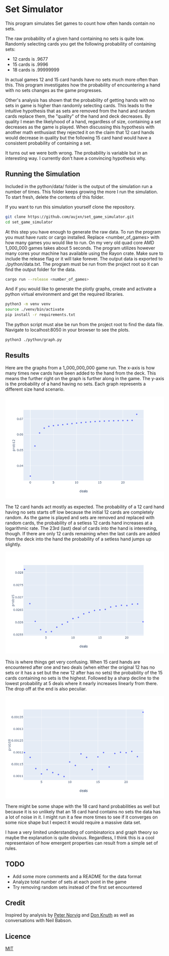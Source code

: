 # Set Simulator

This program simulates Set games to count how often hands contain no sets.

The raw probability of a given hand containing no sets is quite low.
Randomly selecting cards you get the following probability of containing sets:
<ul>
<li>12 cards is .9677</li>
<li>15 cards is .9996</li>
<li>18 cards is .99999999</li>
</ul>

In actual games 12 and 15 card hands have no sets much more often than this.
This program investigates how the probability of encountering a hand with no sets changes as the game progresses.

Other's analysis has shown that the probability of getting hands with no sets in game is higher than randomly selecting cards.
This leads to the intuitive hypothesis that as sets are removed from the hand and random cards replace them, the
"quality" of the hand and deck decreases. By quality I mean the likelyhood of a hand, regardless of size, containing a set
decreases as the game is played. When discussing this hypothesis with another math enthusiast they rejected it on the claim
that 12 card hands would decrease in quality but the following 15 card hand would have a consistent probability of containing a set.

It turns out we were both wrong. The probability is variable but in an interesting way. I currently don't have a convincing hypothesis why.

## Running the Simulation

Included in the python/data/ folder is the output of the simulation run a number of times.
This folder keeps growing the more I run the simulation.
To start fresh, delete the contents of this folder.

If you want to run this simulation yourself clone the repository.
```bash
git clone https://github.com/aujxn/set_game_simulator.git
cd set_game_simulator
```

At this step you have enough to generate the raw data. To run the program you must have rustc or cargo installed.
Replace <number_of_games> with how many games you would like to run. On my very old quad core AMD 1_000_000 games
takes about 5 seconds. The program utilizes however many cores your machine has available using the Rayon crate.
Make sure to include the release flag or it will take forever. The output data is exported to ./python/data.txt.
The program must be run from the project root so it can find the output folder for the data.
```bash
cargo run --release <number_of_games>
```

And if you would like to generate the plotly graphs, create and activate a python virtual environment and get the required libraries.
```bash
python3 -m venv venv
source ./venv/bin/activate
pip install -r requirements.txt
```

The python script must alse be run from the project root to find the data file.
Navigate to localhost:8050 in your browser to see the plots.
```bash
python3 ./python/graph.py
```

## Results

Here are the graphs from a 1_000_000_000 game run. The x-axis is how many times new cards have been added to the hand from the deck.
This means the further right on the graph is further along in the game.
The y-axis is the probability of a hand having no sets. Each graph represents a different size hand scenario.

![](./resources/12.png)

The 12 card hands act mostly as expected. The probability of a 12 card hand having no sets starts off low because the initial 12 cards are
completely random. As the game is played and sets are removed and replaced with random cards, the probability of a setless 12 cards hand
increases at a logarithmic rate. The 23rd (last) deal of cards into the hand is interesting, though. If there are only 12 cards remaining
when the last cards are added from the deck into the hand the probability of a setless hand jumps up slightly.

![](./resources/15.png)

This is where things get very confusing. When 15 card hands are encountered after one and two deals (when either the original 12 has no sets
or it has a set but the new 12 after has no sets) the probability of the 15 cards containing no sets is the highest. Followed by a sharp
decline to the lowest probability at 5 deals where it nearly increases linearly from there. The drop off at the end is also peculiar.

![](./resources/18.png)

There might be some shape with the 18 card hand probabilities as well but because it is so unlikely that an 18 card hand contains no
sets the data has a lot of noise in it. I might run it a few more times to see if it converges on some nice shape but I expect it would
require a massive data set.

I have a very limited understanding of combinatorics and graph theory so maybe the explanation is quite obvious. Regardless, I think this
is a cool representaion of how emergent properties can result from a simple set of rules.

## TODO
<ul>
<li>Add some more comments and a README for the data format</li>
<li>Analyze total number of sets at each point in the game</li>
<li>Try removing random sets instead of the first set encountered</li>
</ul>


## Credit
Inspired by analysis by [Peter Norvig](https://norvig.com/SET.html) and [Don Knuth](https://cs.stanford.edu/~knuth/programs/setset-all.w)
as well as conversations with Neil Babson.

## Licence
[MIT](https://choosealicense.com/licenses/mit)
